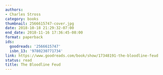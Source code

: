 ```yaml
---
authors:
- Charles Stross
category: books
thumbnail: 2566615747-cover.jpg
date: 2018-10-18 21:29:32-07:00
end_date: 2018-11-16 17:36:45-08:00
format: paperback
ids:
  goodreads: '2566615747'
  isbn_13: '9780230771734'
link: https://www.goodreads.com/book/show/17348191-the-bloodline-feud
status: read
title: The Bloodline Feud
---
```

